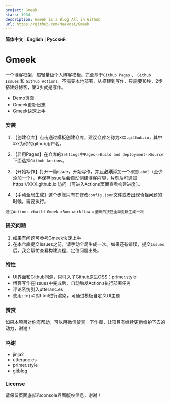 ```yaml
---
project: Gmeek
stars: 1934
description: Gmeek is a Blog All in Github
url: https://github.com/Meekdai/Gmeek
---
```


**简体中文** | **English** | **Русский**

Gmeek
=====

一个博客框架，超轻量级个人博客模板。完全基于`Github Pages` 、 `Github Issues` 和 `Github Actions`。不需要本地部署，从搭建到写作，只需要18秒，2步搭建好博客，第3步就是写作。

-   Demo页面
-   Gmeek更新日志
-   Gmeek快速上手

### 安装

1.  【创建仓库】点击通过模板创建仓库，建议仓库名称为`XXX.github.io`，其中`XXX`为你的github用户名。
    
2.  【启用Pages】在仓库的`Settings`中`Pages->Build and deployment->Source`下面选择`Github Actions`。
    
3.  【开始写作】打开一篇issue，开始写作，并且**必须**添加一个`标签Label`（至少添加一个），再保存issue后会自动创建博客内容，片刻后可通过https://XXX.github.io 访问（可进入Actions页面查看构建进度）。
    
4.  【手动全局生成】这个步骤只有在修改`config.json`文件或者出现奇怪问题的时候，需要执行。
    

```
通过Actions->build Gmeek->Run workflow->里面的按钮全局重新生成一次
```

### 提交问题

1.  如果有问题可参考Gmeek快速上手
2.  在本仓库提交Issues之前，请手动全局生成一次。如果还有错误，提交`Issues`后，我会帮忙查看构建流程，定位问题出处。

### 特性

-   UI界面和Github同源，只引入了Github原生CSS：primer.style
-   博客写作在Issues中完成后，自动触发Actions执行部署任务
-   评论系统引入utteranc.es
-   使用`jinja2`对html进行渲染，可通过模板自定义UI主题

### 赞赏

如果本项目对你有帮助，可以用微信赞赏一下作者，让项目有继续更新维护下去的动力，谢谢！

### 鸣谢

-   jinja2
-   utteranc.es
-   primer.style
-   gitblog

### License

请保留页面底部和console界面版权信息，谢谢！

